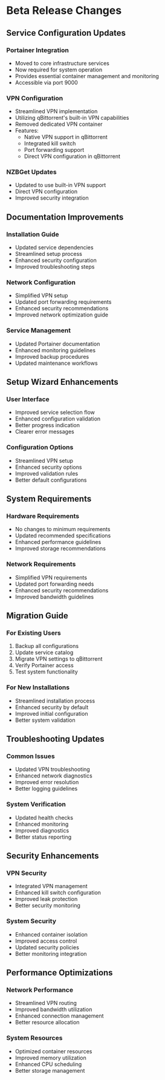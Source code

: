 # Beta Release Changes

## Service Configuration Updates

### Portainer Integration
- Moved to core infrastructure services
- Now required for system operation
- Provides essential container management and monitoring
- Accessible via port 9000

### VPN Configuration
- Streamlined VPN implementation
- Utilizing qBittorrent's built-in VPN capabilities
- Removed dedicated VPN container
- Features:
  * Native VPN support in qBittorrent
  * Integrated kill switch
  * Port forwarding support
  * Direct VPN configuration in qBittorrent

### NZBGet Updates
- Updated to use built-in VPN support
- Direct VPN configuration
- Improved security integration

## Documentation Improvements

### Installation Guide
- Updated service dependencies
- Streamlined setup process
- Enhanced security configuration
- Improved troubleshooting steps

### Network Configuration
- Simplified VPN setup
- Updated port forwarding requirements
- Enhanced security recommendations
- Improved network optimization guide

### Service Management
- Updated Portainer documentation
- Enhanced monitoring guidelines
- Improved backup procedures
- Updated maintenance workflows

## Setup Wizard Enhancements

### User Interface
- Improved service selection flow
- Enhanced configuration validation
- Better progress indication
- Clearer error messages

### Configuration Options
- Streamlined VPN setup
- Enhanced security options
- Improved validation rules
- Better default configurations

## System Requirements

### Hardware Requirements
- No changes to minimum requirements
- Updated recommended specifications
- Enhanced performance guidelines
- Improved storage recommendations

### Network Requirements
- Simplified VPN requirements
- Updated port forwarding needs
- Enhanced security recommendations
- Improved bandwidth guidelines

## Migration Guide

### For Existing Users
1. Backup all configurations
2. Update service catalog
3. Migrate VPN settings to qBittorrent
4. Verify Portainer access
5. Test system functionality

### For New Installations
- Streamlined installation process
- Enhanced security by default
- Improved initial configuration
- Better system validation

## Troubleshooting Updates

### Common Issues
- Updated VPN troubleshooting
- Enhanced network diagnostics
- Improved error resolution
- Better logging guidelines

### System Verification
- Updated health checks
- Enhanced monitoring
- Improved diagnostics
- Better status reporting

## Security Enhancements

### VPN Security
- Integrated VPN management
- Enhanced kill switch configuration
- Improved leak protection
- Better security monitoring

### System Security
- Enhanced container isolation
- Improved access control
- Updated security policies
- Better monitoring integration

## Performance Optimizations

### Network Performance
- Streamlined VPN routing
- Improved bandwidth utilization
- Enhanced connection management
- Better resource allocation

### System Resources
- Optimized container resources
- Improved memory utilization
- Enhanced CPU scheduling
- Better storage management